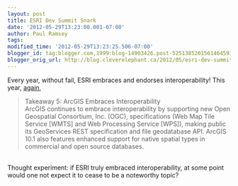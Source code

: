 ```yaml
---
layout: post
title: ESRI Dev Summit Snark
date: '2012-05-29T13:23:00.001-07:00'
author: Paul Ramsey
tags: 
modified_time: '2012-05-29T13:23:25.506-07:00'
blogger_id: tag:blogger.com,1999:blog-14903426.post-5251385201561464593
blogger_orig_url: http://blog.cleverelephant.ca/2012/05/esri-dev-summit-snark.html
---
```


Every year, without fail, ESRI embraces and endorses interoperability! This year, [again](http://www.esri.com/news/arcwatch/0512/top-101-takeaways-from-the-esri-developer-summit.html), 



<blockquote>Takeaway 5: ArcGIS Embraces Interoperability<br/>ArcGIS continues to embrace interoperability by supporting new Open Geospatial Consortium, Inc. (OGC), specifications (Web Map Tile Service [WMTS] and Web Processing Service [WPS]), making public its GeoServices REST specification and file geodatabase API. ArcGIS 10.1 also features enhanced support for native spatial types in commercial and open source databases.</blockquote>

<br />Thought experiment: if ESRI truly embraced interoperability, at some point would one not expect it to cease to be a noteworthy topic?

